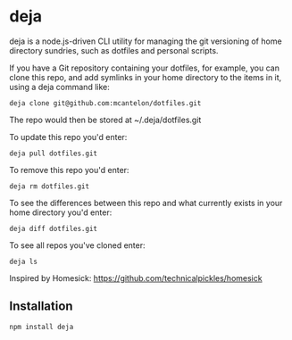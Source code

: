 # deja

deja is a node.js-driven CLI utility for managing the git versioning of home
directory sundries, such as dotfiles and personal scripts.

If you have a Git repository containing your dotfiles, for example, you can
clone this repo, and add symlinks in your home directory to the items in it,
using a deja command like:

    deja clone git@github.com:mcantelon/dotfiles.git

The repo would then be stored at ~/.deja/dotfiles.git

To update this repo you'd enter:

    deja pull dotfiles.git

To remove this repo you'd enter:

    deja rm dotfiles.git

To see the differences between this repo and what currently exists in your
home directory you'd enter:

    deja diff dotfiles.git

To see all repos you've cloned enter:

    deja ls

Inspired by Homesick: https://github.com/technicalpickles/homesick

## Installation

    npm install deja
